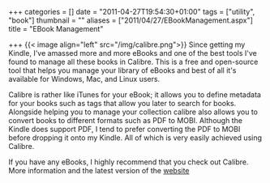 +++
categories = []
date = "2011-04-27T19:54:30+01:00"
tags = ["utility", "book"]
thumbnail = ""
aliases = ["2011/04/27/EBookManagement.aspx"]
title = "EBook Management"

+++
{{< image align="left" src="/img/calibre.png">}}
Since getting my Kindle, I've amassed more and more eBooks and one of the best 
tools I've found to manage all these books in Calibre. This is a free and 
open-source tool that helps you manage your library of eBooks and best of 
all it's available for Windows, Mac, and Linux users.

Calibre is rather like iTunes for your eBook; it allows you to define metadata 
for your books such as tags that allow you later to search for books. Alongside 
helping you to manage your collection calibre also allows you to convert books to 
different formats such as PDF to MOBI. Although the Kindle does support PDF, I tend 
to prefer converting the PDF to MOBI before dropping it onto my Kindle. All of which 
is very easily achieved using Calibre.

If you have any eBooks, I highly recommend that you check out Calibre. More information 
and the latest version of the [website](http://calibre-ebook.com)

